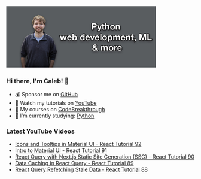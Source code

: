 <img src="github-cover-photo-my-face.jpg" width="400px" />

### Hi there, I'm Caleb! 🍛

- 💰 Sponsor me on [GitHub](https://github.com/sponsors/CalebCurry)
- 🎥 Watch my tutorials on [YouTube](https://www.youtube.com/calebthevideomaker2)
- 📗 My courses on [CodeBreakthrough](https://www.codebreakthrough.com)
- 🤔 I’m currently studying: [Python](https://www.youtube.com/watch?v=s3IvdkCq2_c&t=4254s)

### Latest YouTube Videos
<!-- YOUTUBE:START -->
- [Icons and Tooltips in Material UI - React Tutorial 92](https://www.youtube.com/watch?v=ZaqXQwS0BbU)
- [Intro to Material UI - React Tutorial 91](https://www.youtube.com/watch?v=YlBGGYrVtrw)
- [React Query with Next.js Static Site Generation &lpar;SSG&rpar; - React Tutorial 90](https://www.youtube.com/watch?v=PyjEnOumqg8)
- [Data Caching in React Query - React Tutorial 89](https://www.youtube.com/watch?v=InF8k7MI3zw)
- [React Query Refetching Stale Data - React Tutorial 88](https://www.youtube.com/watch?v=UZSNFS2msLc)
<!-- YOUTUBE:END -->
